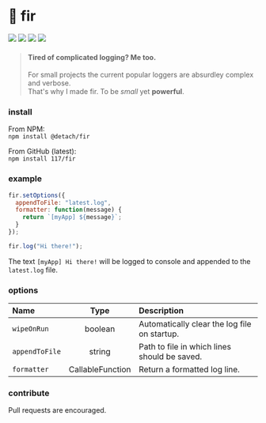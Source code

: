 # 🌲 fir

![](https://badgen.net/npm/v/@detach/fir?color=grey)
![](https://badgen.net/npm/dw/@detach/fir)
![](https://badgen.net/packagephobia/install/@detach/fir?color=055ff3)
![](https://badgen.net/badge/code%20style/prettier/ff51bc)

> #### Tired of complicated logging? Me too.
>
> For small projects the current popular loggers are absurdley complex and verbose.  
> That's why I made fir. To be _small_ yet **powerful**.

### install

From NPM:  
`npm install @detach/fir`

From GitHub (latest):  
`npm install 117/fir`

### example

```js
fir.setOptions({
  appendToFile: "latest.log",
  formatter: function(message) {
    return `[myApp] ${message}`;
  }
});

fir.log("Hi there!");
```

The text `[myApp] Hi there!` will be logged to console and appended to the `latest.log` file.

### options

| Name           |       Type       | Description                                  |
| :------------- | :--------------: | :------------------------------------------- |
| `wipeOnRun`    |     boolean      | Automatically clear the log file on startup. |
| `appendToFile` |      string      | Path to file in which lines should be saved. |
| `formatter`    | CallableFunction | Return a formatted log line.                 |

### contribute

Pull requests are encouraged.
